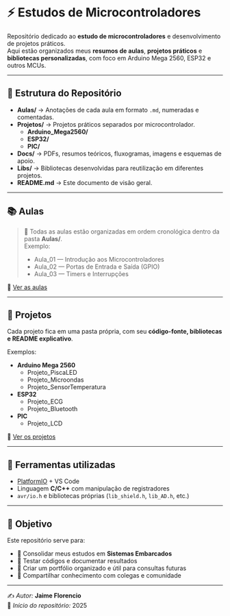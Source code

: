 # ⚡ Estudos de Microcontroladores

Repositório dedicado ao **estudo de microcontroladores** e desenvolvimento de projetos práticos.  
Aqui estão organizados meus **resumos de aulas**, **projetos práticos** e **bibliotecas personalizadas**, com foco em Arduino Mega 2560, ESP32 e outros MCUs.

---

## 📂 Estrutura do Repositório

- **Aulas/** → Anotações de cada aula em formato `.md`, numeradas e comentadas.
- **Projetos/** → Projetos práticos separados por microcontrolador.
  - **Arduino_Mega2560/**
  - **ESP32/**
  - **PIC/**
- **Docs/** → PDFs, resumos teóricos, fluxogramas, imagens e esquemas de apoio.
- **Libs/** → Bibliotecas desenvolvidas para reutilização em diferentes projetos.
- **README.md** → Este documento de visão geral.

---

## 📚 Aulas

> 📌 Todas as aulas estão organizadas em ordem cronológica dentro da pasta **Aulas/**.  
> Exemplo:
> - Aula_01 — Introdução aos Microcontroladores  
> - Aula_02 — Portas de Entrada e Saída (GPIO)  
> - Aula_03 — Timers e Interrupções  

🔗 [Ver as aulas](./Aulas)

---

## 🚀 Projetos

Cada projeto fica em uma pasta própria, com seu **código-fonte, bibliotecas e README explicativo**.

Exemplos:
- **Arduino Mega 2560**
  - Projeto_PiscaLED
  - Projeto_Microondas
  - Projeto_SensorTemperatura
- **ESP32**
  - Projeto_ECG
  - Projeto_Bluetooth
- **PIC**
  - Projeto_LCD

🔗 [Ver os projetos](./Projetos)

---

## 🔧 Ferramentas utilizadas

- [PlatformIO](https://platformio.org/) + VS Code  
- Linguagem **C/C++** com manipulação de registradores  
- `avr/io.h` e bibliotecas próprias (`lib_shield.h`, `lib_AD.h`, etc.)  

---

## 🎯 Objetivo

Este repositório serve para:
- 📖 Consolidar meus estudos em **Sistemas Embarcados**  
- 🔬 Testar códigos e documentar resultados  
- 📂 Criar um portfólio organizado e útil para consultas futuras  
- 🤝 Compartilhar conhecimento com colegas e comunidade  

---

✍️ *Autor:* **Jaime Florencio**  
📅 *Início do repositório:* 2025
